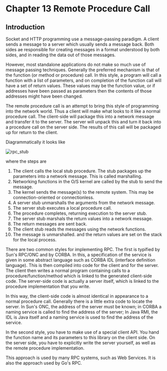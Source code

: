# Chapter 13 Remote Procedure Call

## Introduction

 Socket and HTTP programming use a message-passing paradigm. A client sends a message to a server which usually sends a message back. Both sides ae responsible for creating messages in a format understood by both sides, and in reading the data out of those messages.

However, most standalone applications do not make so much use of message passing techniques. Generally the preferred mechanism is that of the function (or method or procedure) call. In this style, a program will call a function with a list of parameters, and on completion of the function call will have a set of return values. These values may be the function value, or if addresses have been passed as parameters then the contents of those addresses might have been changed.

The remote procedure call is an attempt to bring this style of programming into the network world. Thus a client will make what looks to it like a normal procedure call. The client-side will package this into a network message and transfer it to the server. The server will unpack this and turn it back into a procedure call on the server side. The results of this call will be packaged up for return to the client.

Diagrammatically it looks like 

![rpc_stub](../../../../_resources/rpc_stub.png)

where the steps are

1. The client calls the local stub procedure. The stub packages up the parameters into a network message. This is called marshalling.
2. Networking functions in the O/S kernel are called by the stub to send the message.
3. The kernel sends the message(s) to the remote system. This may be connection-oriented or connectionless.
4. A server stub unmarshalls the arguments from the network message.
5. The server stub executes a local procedure call.
6. The procedure completes, returning execution to the server stub.
7. The server stub marshals the return values into a network message.
8. The return messages are sent back.
9. The client stub reads the messages using the network functions.
10. The message is unmarshalled. and the return values are set on the stack for the local process.

There are two common styles for implementing RPC. The first is typified by Sun's RPC/ONC and by CORBA. In this, a specification of the service is given in some abstract language such as CORBA IDL (interface definition language). This is then compiled into code for the client and for the server. The client then writes a normal program containing calls to a procedure/function/method which is linked to the generated client-side code. The server-side code is actually a server itself, which is linked to the procedure implementation that you write.

In this way, the client-side code is almost identical in appearance to a normal procedure call. Generally there is a little extra code to locate the server. In Sun's ONC, the address of the server must be known; in CORBA a naming service is called to find the address of the server; In Java RMI, the IDL is Java itself and a naming service is used to find the address of the service.

In the second style, you have to make use of a special client API. You hand the function name and its parameters to this library on the client side. On the server side, you have to explicitly write the server yourself, as well as the remote procedure implementation.

This approach is used by many RPC systems, such as Web Services. It is also the approach used by Go's RPC. 



